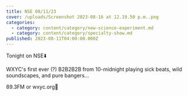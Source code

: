 ```yaml
---
title: NSE 08/11/23
cover: /uploads/Screenshot 2023-08-16 at 12.19.50 p.m..png
categories:
  - category: content/category/new-science-experiment.md
  - category: content/category/specialty-show.md
published: 2023-08-11T04:00:00.000Z
---
```


Tonight on NSE⬇️

WXYC's first ever (?) B2B2B2B from 10-midnight playing sick beats, wild soundscapes, and pure bangers...

89.3FM or wxyc.org📍
